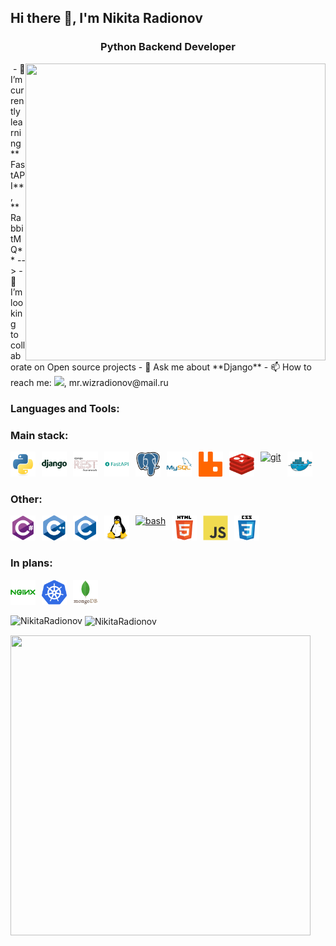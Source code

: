 ## Hi there 👋, I'm Nikita Radionov
<h3 align="center">Python Backend Developer</h3>
<img src="https://komarev.com/ghpvc/?username=NikitaRadionov&style=flat-square&color=blue" alt=""/>
<img align="right" width="480" height="475" src="https://i.giphy.com/media/v1.Y2lkPTc5MGI3NjExdWltMml2anpldGFwbmJra29tMzNnMHBxNzQyYnpvc2wxZnlpM2h5ZyZlcD12MV9pbnRlcm5hbF9naWZfYnlfaWQmY3Q9cw/hu9xj9UtxpoY3oytsh/giphy.gif">
- 🌱 I’m currently learning **FastAPI**, **RabbitMQ** -->
- 👯 I’m looking to collaborate on Open source projects
- 💬 Ask me about **Django**
- 📫 How to reach me: <a href="https://t.me/nikitaradionov"><img src="https://img.shields.io/badge/Telegram-blue?logo=Telegram&logoColor=white"/></a>, mr.wizradionov@mail.ru
<h3 align="left">Languages and Tools:</h3>
<h3 align="left">Main stack:</h3>
<p style="display: flex; flex-wrap: wrap; gap: 10px;">
        <a href="https://www.python.org" target="_blank" rel="noreferrer"> 
            <img src="https://raw.githubusercontent.com/devicons/devicon/master/icons/python/python-original.svg" alt="python" width="40" height="40"/> 
        </a> 
        <a href="https://www.djangoproject.com/" target="_blank" rel="noreferrer"> 
            <img src="https://raw.githubusercontent.com/devicons/devicon/master/icons/django/django-plain-wordmark.svg" alt="django" width="40" height="40"/> 
        </a>
        <a href="https://www.django-rest-framework.org/" target="_blank" rel="noreferrer"> 
            <img src="https://raw.githubusercontent.com/devicons/devicon/master/icons/djangorest/djangorest-original.svg" alt="django-rest-framework" width="40" height="40"/> 
        </a>
        <a href="https://fastapi.tiangolo.com/" target="_blank" rel="noreferrer"> 
            <img src="https://raw.githubusercontent.com/devicons/devicon/master/icons/fastapi/fastapi-plain-wordmark.svg" alt="fastapi" width="40" height="40"/> 
        </a>
        <a href="https://www.postgresql.org/" target="_blank" rel="noreferrer"> 
            <img src="https://raw.githubusercontent.com/devicons/devicon/master/icons/postgresql/postgresql-original.svg" alt="postgresql" width="40" height="40"/> 
        </a>
        <a href="https://www.mysql.com/" target="_blank" rel="noreferrer"> 
            <img src="https://raw.githubusercontent.com/devicons/devicon/master/icons/mysql/mysql-original-wordmark.svg" alt="mysql" width="40" height="40"/> 
        </a>
        <a href="https://www.rabbitmq.com/" target="_blank" rel="noreferrer"> 
            <img src="https://raw.githubusercontent.com/devicons/devicon/master/icons/rabbitmq/rabbitmq-original.svg" alt="rabbitmq" width="40" height="40"/> 
        </a>
        <a href="https://redis.io/" target="_blank" rel="noreferrer"> 
            <img src="https://raw.githubusercontent.com/devicons/devicon/master/icons/redis/redis-original.svg" alt="redis" width="40" height="40"/> 
        </a>
        <a href="https://git-scm.com/" target="_blank" rel="noreferrer"> 
            <img src="https://www.vectorlogo.zone/logos/git-scm/git-scm-icon.svg" alt="git" width="40" height="40"/> 
        </a> 
        <a href="https://www.docker.com/" target="_blank" rel="noreferrer"> 
            <img src="https://raw.githubusercontent.com/devicons/devicon/master/icons/docker/docker-original.svg" alt="docker" width="40" height="40"/> 
        </a>
</p>
<h3 align="left">Other:</h3>
<p style="display: flex; flex-wrap: wrap; gap: 10px;">
        <a href="https://dotnet.microsoft.com/en-us/languages/csharp" target="_blank" rel="noreferrer"> 
            <img src="https://raw.githubusercontent.com/devicons/devicon/master/icons/csharp/csharp-original.svg" alt="C#" width="40" height="40"/> 
        </a>
        <a href="https://www.w3schools.com/cpp/" target="_blank" rel="noreferrer"> 
            <img src="https://raw.githubusercontent.com/devicons/devicon/master/icons/cplusplus/cplusplus-original.svg" alt="C++" width="40" height="40"/> 
        </a> 
        <a href="https://www.cprogramming.com/" target="_blank" rel="noreferrer"> 
            <img src="https://raw.githubusercontent.com/devicons/devicon/master/icons/c/c-original.svg" alt="C" width="40" height="40"/> 
        </a> 
        <a href="https://www.linux.org/" target="_blank" rel="noreferrer"> 
            <img src="https://raw.githubusercontent.com/devicons/devicon/master/icons/linux/linux-original.svg" alt="linux" width="40" height="40"/> 
        </a> 
        <a href="https://www.gnu.org/software/bash/" target="_blank" rel="noreferrer"> 
            <img src="https://www.vectorlogo.zone/logos/gnu_bash/gnu_bash-icon.svg" alt="bash" width="40" height="40"/> 
        </a>
        <a href="https://www.w3.org/html/" target="_blank" rel="noreferrer"> 
            <img src="https://raw.githubusercontent.com/devicons/devicon/master/icons/html5/html5-original-wordmark.svg" alt="html5" width="40" height="40"/> 
        </a> 
        <a href="https://developer.mozilla.org/en-US/docs/Web/JavaScript" target="_blank" rel="noreferrer"> 
            <img src="https://raw.githubusercontent.com/devicons/devicon/master/icons/javascript/javascript-original.svg" alt="javascript" width="40" height="40"/> 
        </a>  
        <a href="https://www.w3schools.com/css/" target="_blank" rel="noreferrer"> 
            <img src="https://raw.githubusercontent.com/devicons/devicon/master/icons/css3/css3-original-wordmark.svg" alt="css3" width="40" height="40"/> 
        </a> 
</p>
<h3 align="left">In plans:</h3>
<p style="display: flex; flex-wrap: wrap; gap: 10px;">
        <a href="https://nginx.org/ru/" target="_blank" rel="noreferrer"> 
            <img src="https://raw.githubusercontent.com/devicons/devicon/master/icons/nginx/nginx-original.svg" alt="nginx" width="40" height="40"/> 
        </a>
        <a href="https://kubernetes.io/" target="_blank" rel="noreferrer"> 
            <img src="https://raw.githubusercontent.com/devicons/devicon/master/icons/kubernetes/kubernetes-original.svg" alt="kubernetes" width="40" height="40"/> 
        </a>
        <a href="https://www.mongodb.com/" target="_blank" rel="noreferrer"> 
            <img src="https://raw.githubusercontent.com/devicons/devicon/master/icons/mongodb/mongodb-original-wordmark.svg" alt="mongodb" width="40" height="40"/> 
        </a> 
</p>
<p><img align="left" src="https://github-readme-stats.vercel.app/api/top-langs?username=NikitaRadionov&show_icons=true&locale=en&layout=compact" alt="NikitaRadionov" /></p>
<p>&nbsp;<img align="center" src="https://github-readme-stats.vercel.app/api?username=NikitaRadionov&show_icons=true&locale=en" alt="NikitaRadionov" /></p>
<img align="center" width="480" height="480" src="https://i.giphy.com/media/v1.Y2lkPTc5MGI3NjExbWgycXJzeTVmcXBuYWdqcGQzcnM3cDV5dGI5enJhZzk2OWViNDJsMiZlcD12MV9pbnRlcm5hbF9naWZfYnlfaWQmY3Q9cw/G74LKP9zsfLInmz3H6/giphy.gif">
